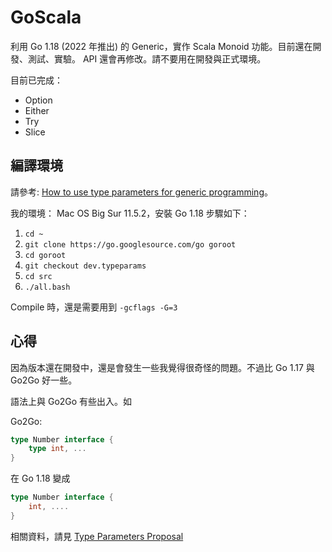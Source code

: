 #  GoScala

利用 Go 1.18 (2022 年推出) 的 Generic，實作 Scala Monoid 功能。目前還在開發、測試、實驗。 API 還會再修改。請不要用在開發與正式環境。

目前已完成：

- Option
- Either
- Try
- Slice


## 編譯環境

請參考: [How to use type parameters for generic programming](https://www.jetbrains.com/help/go/how-to-use-type-parameters-for-generic-programming.html)。

我的環境： Mac OS Big Sur 11.5.2，安裝 Go 1.18 步驟如下：

1. `cd ~`
1. `git clone https://go.googlesource.com/go goroot`
1. `cd goroot`
1. `git checkout dev.typeparams`
1. `cd src`
1. `./all.bash`

Compile 時，還是需要用到 `-gcflags -G=3`

## 心得

因為版本還在開發中，還是會發生一些我覺得很奇怪的問題。不過比 Go 1.17 與 Go2Go 好一些。

語法上與 Go2Go 有些出入。如

Go2Go:

```go
type Number interface {
    type int, ...
}
```

在 Go 1.18 變成

```go
type Number interface {
    int, ....
}
```

相關資料，請見 [Type Parameters Proposal](https://go.googlesource.com/proposal/+/refs/heads/master/design/43651-type-parameters.md)